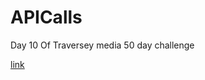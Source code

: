 # APICalls
Day 10 Of Traversey media 50 day challenge

[link]( https://inezmallandain.github.io/APICalls/)